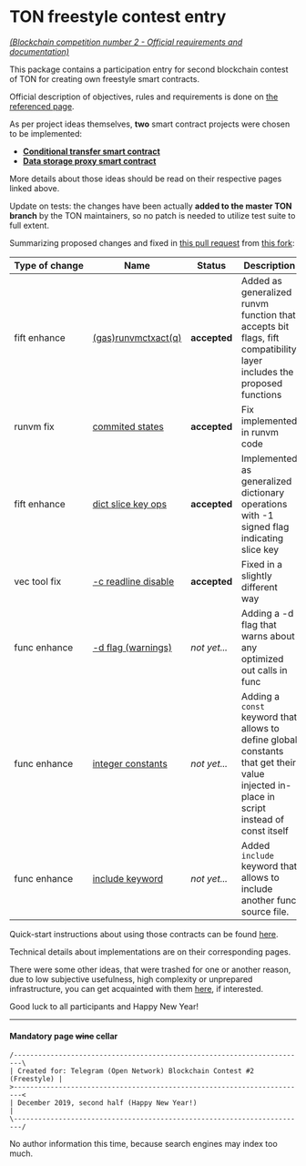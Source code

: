 # TON freestyle contest entry

[*(Blockchain competition number 2 - Official requirements and documentation)*](doc/Official.md)

This package contains a participation entry for second blockchain contest of TON for creating own freestyle smart contracts. 

Official description of objectives, rules and requirements is done on [the referenced page](doc/Official.md). 

As per project ideas themselves, **two** smart contract projects were chosen to be implemented:

* [**Conditional transfer smart contract**](doc/Project1.md)
* [**Data storage proxy smart contract**](doc/Project2.md)

More details about those ideas should be read on their respective pages linked above.

Update on tests: the changes have been actually **added to the master TON branch** by the TON maintainers, so no patch is needed to utilize test suite to full extent.

Summarizing proposed changes and fixed in [this pull request](https://github.com/ton-blockchain/ton/pull/220) from [this fork](https://github.com/Skydev0h/ton):

| Type of change | Name                                                         | Status       | Description                                                  |
| -------------- | ------------------------------------------------------------ | ------------ | ------------------------------------------------------------ |
| fift enhance   | [(gas)runvmctxact(q)](https://github.com/ton-blockchain/ton/pull/220/commits/7572b6cbec1ed255a10fcb6031635e47a865e10c) | **accepted** | Added as generalized runvm function that accepts bit flags, fift compatibility layer includes the proposed functions |
| runvm fix      | [commited states](https://github.com/ton-blockchain/ton/pull/220/commits/03857adfa55354368a064be0361ec093c854bde3) | **accepted** | Fix implemented in runvm code                                |
| fift enhance   | [dict slice key ops](https://github.com/ton-blockchain/ton/pull/220/commits/22f32e13bef22be6ffc94f9dd481a0ca7df62790) | **accepted** | Implemented as generalized dictionary operations with -1 signed flag indicating slice key |
| vec tool fix   | [-c readline disable](https://github.com/ton-blockchain/ton/pull/220/commits/4a1ea66bdbc84abd313f6419b8e0490bc9d08b54) | **accepted** | Fixed in a slightly different way                            |
| func enhance   | [-d flag (warnings)](https://github.com/ton-blockchain/ton/pull/220/commits/78327e336c997ed089aa4e5a00e7b5a673296fcb) | *not yet...* | Adding a -d flag that warns about any optimized out calls in func |
| func enhance   | [integer constants](https://github.com/ton-blockchain/ton/pull/220/commits/96db65382797c91b3c2c513f7ea15cf7d303f69b) | *not yet...* | Adding a `const` keyword that allows to define global constants that get their value injected in-place in script instead of const itself |
| func enhance   | [include keyword](https://github.com/ton-blockchain/ton/pull/220/commits/469fcd12d9294c1e3e9e40f4cf80d27e379b5593) | *not yet...* | Added `include` keyword that allows to include another func source file. |

Quick-start instructions about using those contracts can be found [here](doc/Quick.md).

Technical details about implementations are on their corresponding pages.

There were some other ideas, that were trashed for one or another reason, due to low subjective usefulness, high complexity or unprepared infrastructure, you can get acquainted with them [here](doc/Unchosen.md), if interested.

Good luck to all participants and Happy New Year!



---



#### Mandatory page ~~wine~~ cellar

```
/------------------------------------------------------------------------\
| Created for: Telegram (Open Network) Blockchain Contest #2 (Freestyle) |
>------------------------------------------------------------------------<
| December 2019, second half (Happy New Year!)                           |
\------------------------------------------------------------------------/
```

No author information this time, because search engines may index too much.